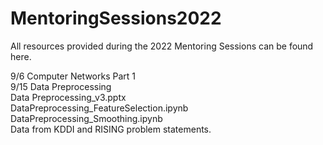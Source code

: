 # MentoringSessions2022
All resources provided during the 2022 Mentoring Sessions can be found here.

9/6 Computer Networks Part 1
<br>
9/15 Data Preprocessing
<br>
Data Preprocessing_v3.pptx
<br>
DataPreprocessing_FeatureSelection.ipynb
<br>
DataPreprocessing_Smoothing.ipynb
<br>
Data from KDDI and RISING problem statements.
